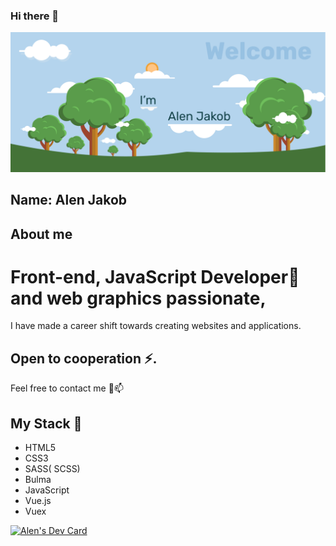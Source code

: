 ### Hi there 👋

![Alen Jakob Welcome](/AlenJakobGit.png)


## Name: Alen Jakob

## About me 

# Front-end, JavaScript Developer🤔 and web graphics passionate,  
I have made a career shift towards creating websites and applications.

## Open to cooperation ⚡.

Feel free to contact me 💬📫

## My Stack 🌱

- HTML5
- CSS3
- SASS( SCSS)
- Bulma
- JavaScript
- Vue.js
- Vuex

<a href="https://app.daily.dev/AlenJ"><img src="https://api.daily.dev/devcards/aec5c4b368074804bd6ff5066a3bf04f.png?r=y5e" width="200" alt="Alen's Dev Card"/></a>



<!--
**AlenJakob/AlenJakob** is a ✨ _special_ ✨ repository because its `README.md` (this file) appears on your GitHub profile.

Here are some ideas to get you started:

- 🔭 I’m currently working on ...
- 🌱 I’m currently learning ...
- 👯 I’m looking to collaborate on ...
- 🤔 I’m looking for help with ...
- 💬 Ask me about ...
- 📫 How to reach me: ...
- 😄 Pronouns: ...
- ⚡ Fun fact: ...
-->
